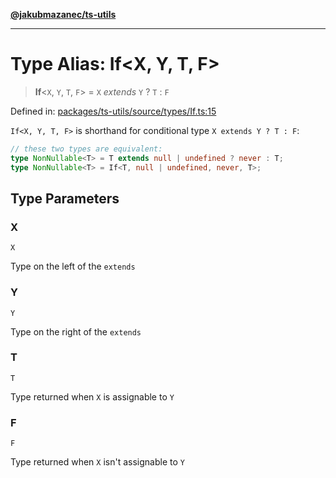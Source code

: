 [**@jakubmazanec/ts-utils**](../README.md)

---

# Type Alias: If\<X, Y, T, F\>

> **If**\<`X`, `Y`, `T`, `F`\> = `X` _extends_ `Y` ? `T` : `F`

Defined in:
[packages/ts-utils/source/types/If.ts:15](https://github.com/jakubmazanec/tools/blob/026d472564678641afd0039e9c07d936f221ca46/packages/ts-utils/source/types/If.ts#L15)

`If<X, Y, T, F>` is shorthand for conditional type `X extends Y ? T : F`:

```TypeScript
// these two types are equivalent:
type NonNullable<T> = T extends null | undefined ? never : T;
type NonNullable<T> = If<T, null | undefined, never, T>;
```

## Type Parameters

### X

`X`

Type on the left of the `extends`

### Y

`Y`

Type on the right of the `extends`

### T

`T`

Type returned when `X` is assignable to `Y`

### F

`F`

Type returned when `X` isn't assignable to `Y`
